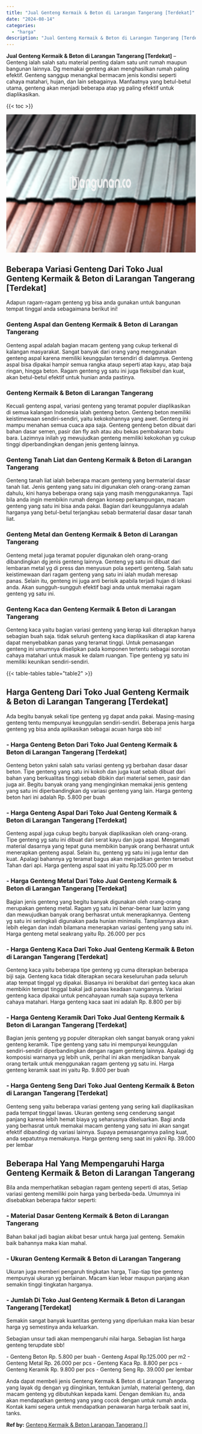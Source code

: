 ```yaml
---
title: "Jual Genteng Kermaik & Beton di Larangan Tangerang [Terdekat]"
date: "2024-08-14"
categories: 
  - "harga"
description: "Jual Genteng Kermaik & Beton di Larangan Tangerang [Terdekat]. Anda dapat membeli jenis Genteng Kermaik & Beton di Larangan Tangerang yang layak dg dengan yg..."
---
```


**Jual Genteng Kermaik & Beton di Larangan Tangerang \[Terdekat\]** – Genteng ialah salah satu material penting dalam satu unit rumah maupun bangunan lainnya. Dg memakai genteng akan menghasilkan rumah paling efektif. Genteng sanggup menangkal bermacam jenis kondisi seperti cahaya matahari, hujan, dan lain sebagainya. Manfaatnya yang betul-betul utama, genteng akan menjadi beberapa atap yg paling efektif untuk diaplikasikan.

{{< toc >}}

![Jual Genteng Kermaik & Beton di Larangan Tangerang [Terdekat]](/images/genteng-minimalis-murah12.png)

## Beberapa Variasi Genteng Dari Toko Jual Genteng Kermaik & Beton di Larangan Tangerang \[Terdekat\]

Adapun ragam-ragam genteng yg bisa anda gunakan untuk bangunan tempat tinggal anda sebagaimana berikut ini!

### Genteng Aspal dan Genteng Kermaik & Beton di Larangan Tangerang

Genteng aspal adalah bagian macam genteng yang cukup terkenal di kalangan masyarakat. Sangat banyak dari orang yang menggunakan genteng aspal karena memiliki keunggulan tersendiri di dalamnya. Genteng aspal bisa dipakai hampir semua rangka ataup seperti atap kayu, atap baja ringan, hingga beton. Ragam genteng yg satu ini juga fleksibel dan kuat, akan betul-betul efektif untuk hunian anda pastinya.

### Genteng Kermaik & Beton di Larangan Tangerang

Kecuali genteng aspal, variasi genteng yang teramat populer diaplikasikan di semua kalangan Indonesia ialah genteng beton. Genteng beton memiliki keistimewaan sendiri-sendiri, yaitu kekokohannya yang awet. Genteng ini mampu menahan semua cuaca apa saja. Genteng genteng beton dibuat dari bahan dasar semen, pasir dan fly ash atau abu bekas pembakaran batu bara. Lazimnya inilah yg mewujudkan genteng memiliki kekokohan yg cukup tinggi diperbandingkan dengan jenis genteng lainnya.

### Genteng Tanah Liat dan Genteng Kermaik & Beton di Larangan Tangerang

Genteng tanah liat ialah beberapa macam genteng yang bermaterial dasar tanah liat. Jenis genteng yang satu ini digunakan oleh orang-orang zaman dahulu, kini hanya beberapa orang saja yang masih menggunakannya. Tapi bila anda ingin membikin rumah dengan konsep perkampungan, macam genteng yang satu ini bisa anda pakai. Bagian dari keunggulannya adalah harganya yang betul-betul terjangkau sebab bermaterial dasar dasar tanah liat.

### Genteng Metal dan Genteng Kermaik & Beton di Larangan Tangerang

Genteng metal juga teramat populer digunakan oleh orang-orang dibandingkan dg jenis genteng lainnya. Genteng yg satu ini dibuat dari lembaran metal yg di press dan menyusun pola seperti genteng. Salah satu keistimewaan dari ragam genteng yang satu ini ialah mudah meresap panas. Selain itu, genteng ini juga anti berisik apabila terjadi hujan di lokasi anda. Akan sungguh-sungguh efektif bagi anda untuk memakai ragam genteng yg satu ini.

### Genteng Kaca dan Genteng Kermaik & Beton di Larangan Tangerang

Genteng kaca yaitu bagian variasi genteng yang kerap kali diterapkan hanya sebagian buah saja. tidak seluruh genteng kaca diaplikasikan di atap karena dapat menyebabkan panas yang teramat tinggi. Untuk pemasangan genteng ini umumnya diselipkan pada komponen tertentu sebagai sorotan cahaya matahari untuk masuk ke dalam ruangan. Tipe genteng yg satu ini memiliki keunikan sendiri-sendiri.

{{< table-tables table="table2" >}}

## Harga Genteng Dari Toko Jual Genteng Kermaik & Beton di Larangan Tangerang \[Terdekat\]

Ada begitu banyak sekali tipe genteng yg dapat anda pakai. Masing-masing genteng tentu mempunyai keunggulan sendiri-sendiri. Beberapa jenis harga genteng yg bisa anda aplikasikan sebagai acuan harga sbb ini!

### \- Harga Genteng Beton Dari Toko Jual Genteng Kermaik & Beton di Larangan Tangerang \[Terdekat\]

Genteng beton yakni salah satu variasi genteng yg berbahan dasar dasar beton. Tipe genteng yang satu ini kokoh dan juga kuat sebab dibuat dari bahan yang berkualitas tinggi sebab dibikin dari material semen, pasir dan juga air. Begitu banyak orang yang menginginkan memakai jenis genteng yang satu ini diperbandingkan dg variasi genteng yang lain. Harga genteng beton hari ini adalah Rp. 5.800 per buah

### \- Harga Genteng Aspal Dari Toko Jual Genteng Kermaik & Beton di Larangan Tangerang \[Terdekat\]

Genteng aspal juga cukup begitu banyak diaplikasikan oleh orang-orang. Tipe genteng yg satu ini dibuat dari serat kayu dan juga aspal. Mengamati material dasarnya yang tepat guna membikin banyak orang berhasrat untuk menerapkan genteng aspal. Selain itu, genteng yg satu ini juga lentur dan kuat. Apalagi bahannya yg teramat bagus akan menjadikan genten tersebut Tahan dari api. Harga genteng aspal saat ini yaitu Rp.125.000 per m

### \- Harga Genteng Metal Dari Toko Jual Genteng Kermaik & Beton di Larangan Tangerang \[Terdekat\]

Bagian jenis genteng yang begitu banyak digunakan oleh orang-orang merupakan genteng metal. Ragam yg satu ini benar-benar luar lazim yang dan mewujudkan banyak orang berhasrat untuk menerapkannya. Genteng yg satu ini seringkali digunakan pada hunian minimalis. Tampilannya akan lebih elegan dan indah bilamana menerapkan variasi genteng yang satu ini. Harga genteng metal seakrang yaitu Rp. 26.000 per pcs

### \- Harga Genteng Kaca Dari Toko Jual Genteng Kermaik & Beton di Larangan Tangerang \[Terdekat\]

Genteng kaca yaitu beberapa tipe genteng yg cuma diterapkan beberapa biji saja. Genteng kaca tidak diterapkan secara keseluruhan pada seluruh atap tempat tinggal yg dipakai. Biasanya ini berakibat dari genteg kaca akan membikin tempat tinggal bakal jadi panas keadaan ruangannya. Variasi genteng kaca dipakai untuk pencahayaan rumah saja supaya terkena cahaya matahari. Harga genteng kaca saat ini adalah Rp. 8.800 per biji

### \- Harga Genteng Keramik Dari Toko Jual Genteng Kermaik & Beton di Larangan Tangerang \[Terdekat\]

Bagian jenis genteng yg populer diterapkan oleh sangat banyak orang yakni genteng keramik. Tipe genteng yang satu ini mempunyai keunggulan sendiri-sendiri diperbandingkan dengan ragam genteng lainnya. Apalagi dg komposisi warnanya yg lebih unik, perihal ini akan menjadikan banyak orang tertaik untuk menggunakan ragam genteng yg satu ini. Harga genteng keramik saat ini yaitu Rp. 9.800 per buah

### \- Harga Genteng Seng Dari Toko Jual Genteng Kermaik & Beton di Larangan Tangerang \[Terdekat\]

Genteng seng yaitu beberapa variasi genteng yang sering kali diaplikasikan pada tempat tinggal lawas. Ukuran genteng seng cenderung sangat panjang karena lebih hemat biaya yg seharusnya dikeluarkan. Bagi anda yang berhasrat untuk memakai macam genteng yang satu ini akan sangat efektif dibandingi dg variasi lainnya. Supaya pemasangannya paling kuat, anda sepatutnya memakunya. Harga genteng seng saat ini yakni Rp. 39.000 per lembar

## Beberapa Hal Yang Mempengaruhi Harga Genteng Kermaik & Beton di Larangan Tangerang

Bila anda memperhatikan sebagian ragam genteng seperti di atas, Setiap variasi genteng memiliki poin harga yang berbeda-beda. Umumnya ini disebabkan beberapa faktor seperti:

### \- Material Dasar Genteng Kermaik & Beton di Larangan Tangerang

Bahan bakal jadi bagian akibat besar untuk harga jual genteng. Semakin baik bahannya maka kian mahal.

### \- Ukuran Genteng Kermaik & Beton di Larangan Tangerang

Ukuran juga memberi pengaruh tingkatan harga, Tiap-tiap tipe genteng mempunyai ukuran yg berlainan. Macam kian lebar maupun panjang akan semakin tinggi tingkatan harganya.

### \- Jumlah Di Toko Jual Genteng Kermaik & Beton di Larangan Tangerang \[Terdekat\]

Semakin sangat banyak kuantitas genteng yang diperlukan maka kian besar harga yg semestinya anda keluarkan.

Sebagian unsur tadi akan mempengaruhi nilai harga. Sebagian list harga genteng terupdate sbb!

\- Genteng Beton Rp. 5.800 per buah - Genteng Aspal Rp.125.000 per m2 - Genteng Metal Rp. 26.000 per pcs - Genteng Kaca Rp. 8.800 per pcs - Genteng Keramik Rp. 9.800 per pcs - Genteng Seng Rp. 39.000 per lembar

Anda dapat membeli jenis Genteng Kermaik & Beton di Larangan Tangerang yang layak dg dengan yg diinginkan, tentukan jumlah, material genteng, dan macam genteng yg dibutuhkan kepada kami. Dengan demikian itu, anda akan mendapatkan genteng yang yang cocok dengan untuk rumah anda. Kontak kami segera untuk mendapatkan penawaran harga terbaik saat ini, tanks.

**Ref by:**  [Genteng Kermaik & Beton  Larangan Tangerang []](https://id.wikipedia.org/wiki/Genteng)
